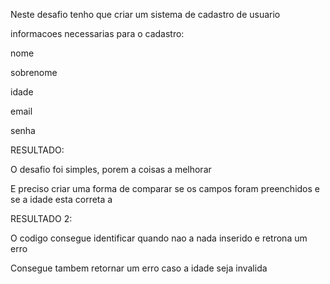 Neste desafio tenho que criar um sistema de cadastro de usuario

informacoes necessarias para o cadastro:

nome

sobrenome

idade

email

senha



RESULTADO:

O desafio foi simples, porem a coisas a melhorar

E preciso criar uma forma de comparar se os campos foram preenchidos e se a idade esta correta a


RESULTADO 2:

O codigo consegue identificar quando nao a nada inserido e retrona um erro

Consegue tambem retornar um erro caso a idade seja invalida

